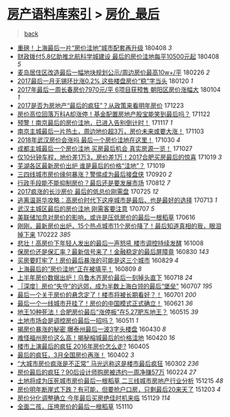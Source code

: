 [房产语料库索引](../../README.md)  > [房价_最后](房价_最后.md)
====
> [back](../README.md)

- [重磅！上海最后一片“房价洼地”城市配套再升级](http://jkwz.applinzi.com/ittc/7089660282077185041.html#%E9%87%8D%E7%A3%85%EF%BC%81%E4%B8%8A%E6%B5%B7%E6%9C%80%E5%90%8E%E4%B8%80%E7%89%87%E2%80%9C%E6%88%BF%E4%BB%B7%E6%B4%BC%E5%9C%B0%E2%80%9D%E5%9F%8E%E5%B8%82%E9%85%8D%E5%A5%97%E5%86%8D%E5%8D%87%E7%BA%A7) 180408 *3* 
- [财政拨付5.8亿助推北航科学城建设 最后的房价洼地每平10500元起](http://jkwz.applinzi.com/ittc/7089586969053234193.html#%E8%B4%A2%E6%94%BF%E6%8B%A8%E4%BB%985.8%E4%BA%BF%E5%8A%A9%E6%8E%A8%E5%8C%97%E8%88%AA%E7%A7%91%E5%AD%A6%E5%9F%8E%E5%BB%BA%E8%AE%BE+%E6%9C%80%E5%90%8E%E7%9A%84%E6%88%BF%E4%BB%B7%E6%B4%BC%E5%9C%B0%E6%AF%8F%E5%B9%B310500%E5%85%83%E8%B5%B7) 180408 *5* 
- [麦岛居住区改造最后一幅地块规划公示/周边房价最高10w+/平](http://jkwz.applinzi.com/ittc/7074416152501814283.html#%E9%BA%A6%E5%B2%9B%E5%B1%85%E4%BD%8F%E5%8C%BA%E6%94%B9%E9%80%A0%E6%9C%80%E5%90%8E%E4%B8%80%E5%B9%85%E5%9C%B0%E5%9D%97%E8%A7%84%E5%88%92%E5%85%AC%E7%A4%BA%2F%E5%91%A8%E8%BE%B9%E6%88%BF%E4%BB%B7%E6%9C%80%E9%AB%9810w%2B%2F%E5%B9%B3) 180226 *2* 
- [2017最后一月无锡环比涨0.2% 这些楼盘房价“稳”字当头](http://jkwz.applinzi.com/ittc/7060566052545496074.html#2017%E6%9C%80%E5%90%8E%E4%B8%80%E6%9C%88%E6%97%A0%E9%94%A1%E7%8E%AF%E6%AF%94%E6%B6%A80.2%25+%E8%BF%99%E4%BA%9B%E6%A5%BC%E7%9B%98%E6%88%BF%E4%BB%B7%E2%80%9C%E7%A8%B3%E2%80%9D%E5%AD%97%E5%BD%93%E5%A4%B4) 180120 *1* 
- [2017年最后一周长春房价7970元/平 6项目获预售 朝阳区房价涨幅大](http://jkwz.applinzi.com/ittc/7054747978894410762.html#2017%E5%B9%B4%E6%9C%80%E5%90%8E%E4%B8%80%E5%91%A8%E9%95%BF%E6%98%A5%E6%88%BF%E4%BB%B77970%E5%85%83%2F%E5%B9%B3+6%E9%A1%B9%E7%9B%AE%E8%8E%B7%E9%A2%84%E5%94%AE+%E6%9C%9D%E9%98%B3%E5%8C%BA%E6%88%BF%E4%BB%B7%E6%B6%A8%E5%B9%85%E5%A4%A7) 180104 *1* 
- [2017是否为房地产“最后的疯狂”？从政策来看明年房价](http://jkwz.applinzi.com/ittc/7050284534136833041.html#2017%E6%98%AF%E5%90%A6%E4%B8%BA%E6%88%BF%E5%9C%B0%E4%BA%A7%E2%80%9C%E6%9C%80%E5%90%8E%E7%9A%84%E7%96%AF%E7%8B%82%E2%80%9D%EF%BC%9F%E4%BB%8E%E6%94%BF%E7%AD%96%E6%9D%A5%E7%9C%8B%E6%98%8E%E5%B9%B4%E6%88%BF%E4%BB%B7) 171223  
- [房价高位回落万科A却涨停！基金配置房地产股宝能笑到最后吗？](http://jkwz.applinzi.com/ittc/7038772634534282257.html#%E6%88%BF%E4%BB%B7%E9%AB%98%E4%BD%8D%E5%9B%9E%E8%90%BD%E4%B8%87%E7%A7%91A%E5%8D%B4%E6%B6%A8%E5%81%9C%EF%BC%81%E5%9F%BA%E9%87%91%E9%85%8D%E7%BD%AE%E6%88%BF%E5%9C%B0%E4%BA%A7%E8%82%A1%E5%AE%9D%E8%83%BD%E7%AC%91%E5%88%B0%E6%9C%80%E5%90%8E%E5%90%97%EF%BC%9F) 171122  
- [预警！南京最后的房价洼地，已进入告别倒计时！](http://jkwz.applinzi.com/ittc/7036843422533551120.html#%E9%A2%84%E8%AD%A6%EF%BC%81%E5%8D%97%E4%BA%AC%E6%9C%80%E5%90%8E%E7%9A%84%E6%88%BF%E4%BB%B7%E6%B4%BC%E5%9C%B0%EF%BC%8C%E5%B7%B2%E8%BF%9B%E5%85%A5%E5%91%8A%E5%88%AB%E5%80%92%E8%AE%A1%E6%97%B6%EF%BC%81) 171117 *1* 
- [南京主城最后一片热土，周边地价超3万，房价未来或要大涨！](http://jkwz.applinzi.com/ittc/7031387854507344912.html#%E5%8D%97%E4%BA%AC%E4%B8%BB%E5%9F%8E%E6%9C%80%E5%90%8E%E4%B8%80%E7%89%87%E7%83%AD%E5%9C%9F%EF%BC%8C%E5%91%A8%E8%BE%B9%E5%9C%B0%E4%BB%B7%E8%B6%853%E4%B8%87%EF%BC%8C%E6%88%BF%E4%BB%B7%E6%9C%AA%E6%9D%A5%E6%88%96%E8%A6%81%E5%A4%A7%E6%B6%A8%EF%BC%81) 171103  
- [2018年武汉房价会涨吗 最后一个房价洼地在这里！](http://jkwz.applinzi.com/ittc/7030317224307459088.html#2018%E5%B9%B4%E6%AD%A6%E6%B1%89%E6%88%BF%E4%BB%B7%E4%BC%9A%E6%B6%A8%E5%90%97+%E6%9C%80%E5%90%8E%E4%B8%80%E4%B8%AA%E6%88%BF%E4%BB%B7%E6%B4%BC%E5%9C%B0%E5%9C%A8%E8%BF%99%E9%87%8C%EF%BC%81) 171030 *4* 
- [成都主城最后一个房价洼地 买房最后机会 真实房源一览！](http://jkwz.applinzi.com/ittc/7029086085660017681.html#%E6%88%90%E9%83%BD%E4%B8%BB%E5%9F%8E%E6%9C%80%E5%90%8E%E4%B8%80%E4%B8%AA%E6%88%BF%E4%BB%B7%E6%B4%BC%E5%9C%B0+%E4%B9%B0%E6%88%BF%E6%9C%80%E5%90%8E%E6%9C%BA%E4%BC%9A+%E7%9C%9F%E5%AE%9E%E6%88%BF%E6%BA%90%E4%B8%80%E8%A7%88%EF%BC%81) 171027  
- [仅10分钟车程，地价差1万3，房价差1万！2017合肥买房最后的惊喜](http://jkwz.applinzi.com/ittc/7026257150475764752.html#%E4%BB%8510%E5%88%86%E9%92%9F%E8%BD%A6%E7%A8%8B%EF%BC%8C%E5%9C%B0%E4%BB%B7%E5%B7%AE1%E4%B8%873%EF%BC%8C%E6%88%BF%E4%BB%B7%E5%B7%AE1%E4%B8%87%EF%BC%812017%E5%90%88%E8%82%A5%E4%B9%B0%E6%88%BF%E6%9C%80%E5%90%8E%E7%9A%84%E6%83%8A%E5%96%9C) 171019 *3* 
- [芜湖各区最新房价出炉 谁是最后的价格“洼地”？](http://jkwz.applinzi.com/ittc/7026064541656548369.html#%E8%8A%9C%E6%B9%96%E5%90%84%E5%8C%BA%E6%9C%80%E6%96%B0%E6%88%BF%E4%BB%B7%E5%87%BA%E7%82%89+%E8%B0%81%E6%98%AF%E6%9C%80%E5%90%8E%E7%9A%84%E4%BB%B7%E6%A0%BC%E2%80%9C%E6%B4%BC%E5%9C%B0%E2%80%9D%EF%BC%9F) 171019  
- [三四线城市房价缘何暴涨？警惕成为最后接盘侠](http://jkwz.applinzi.com/ittc/7015445841148658705.html#%E4%B8%89%E5%9B%9B%E7%BA%BF%E5%9F%8E%E5%B8%82%E6%88%BF%E4%BB%B7%E7%BC%98%E4%BD%95%E6%9A%B4%E6%B6%A8%EF%BC%9F%E8%AD%A6%E6%83%95%E6%88%90%E4%B8%BA%E6%9C%80%E5%90%8E%E6%8E%A5%E7%9B%98%E4%BE%A0) 170920 *2* 
- [行政手段能不能抑制房价？最后还是要发展市场](http://jkwz.applinzi.com/ittc/7000848362008740880.html#%E8%A1%8C%E6%94%BF%E6%89%8B%E6%AE%B5%E8%83%BD%E4%B8%8D%E8%83%BD%E6%8A%91%E5%88%B6%E6%88%BF%E4%BB%B7%EF%BC%9F%E6%9C%80%E5%90%8E%E8%BF%98%E6%98%AF%E8%A6%81%E5%8F%91%E5%B1%95%E5%B8%82%E5%9C%BA) 170812 *7* 
- [2017疯涨的长沙房价 最后的低总价刚需盘](http://jkwz.applinzi.com/ittc/6994278044058256400.html#2017%E7%96%AF%E6%B6%A8%E7%9A%84%E9%95%BF%E6%B2%99%E6%88%BF%E4%BB%B7+%E6%9C%80%E5%90%8E%E7%9A%84%E4%BD%8E%E6%80%BB%E4%BB%B7%E5%88%9A%E9%9C%80%E7%9B%98) 170725 *12* 
- [逃离温哥华攻略：高房价时代下这座城市是最后、也是最好的选择](http://jkwz.applinzi.com/ittc/6989621889407140880.html#%E9%80%83%E7%A6%BB%E6%B8%A9%E5%93%A5%E5%8D%8E%E6%94%BB%E7%95%A5%EF%BC%9A%E9%AB%98%E6%88%BF%E4%BB%B7%E6%97%B6%E4%BB%A3%E4%B8%8B%E8%BF%99%E5%BA%A7%E5%9F%8E%E5%B8%82%E6%98%AF%E6%9C%80%E5%90%8E%E3%80%81%E4%B9%9F%E6%98%AF%E6%9C%80%E5%A5%BD%E7%9A%84%E9%80%89%E6%8B%A9) 170713 *1* 
- [武汉主城区最后的房价洼地 刚需客要注意](http://jkwz.applinzi.com/ittc/6987511885241779205.html#%E6%AD%A6%E6%B1%89%E4%B8%BB%E5%9F%8E%E5%8C%BA%E6%9C%80%E5%90%8E%E7%9A%84%E6%88%BF%E4%BB%B7%E6%B4%BC%E5%9C%B0+%E5%88%9A%E9%9C%80%E5%AE%A2%E8%A6%81%E6%B3%A8%E6%84%8F) 170707 *5* 
- [美联储加息对房价的影响，或许是压低房价的最后一根稻草](http://jkwz.applinzi.com/ittc/6979728571567178756.html#%E7%BE%8E%E8%81%94%E5%82%A8%E5%8A%A0%E6%81%AF%E5%AF%B9%E6%88%BF%E4%BB%B7%E7%9A%84%E5%BD%B1%E5%93%8D%EF%BC%8C%E6%88%96%E8%AE%B8%E6%98%AF%E5%8E%8B%E4%BD%8E%E6%88%BF%E4%BB%B7%E7%9A%84%E6%9C%80%E5%90%8E%E4%B8%80%E6%A0%B9%E7%A8%BB%E8%8D%89) 170616  
- [刚刚，最新房价出炉，15个热点城市11个房价降了！最后知道真相的我，眼泪掉下来](http://jkwz.applinzi.com/ittc/6937512612995793924.html#%E5%88%9A%E5%88%9A%EF%BC%8C%E6%9C%80%E6%96%B0%E6%88%BF%E4%BB%B7%E5%87%BA%E7%82%89%EF%BC%8C15%E4%B8%AA%E7%83%AD%E7%82%B9%E5%9F%8E%E5%B8%8211%E4%B8%AA%E6%88%BF%E4%BB%B7%E9%99%8D%E4%BA%86%EF%BC%81%E6%9C%80%E5%90%8E%E7%9F%A5%E9%81%93%E7%9C%9F%E7%9B%B8%E7%9A%84%E6%88%91%EF%BC%8C%E7%9C%BC%E6%B3%AA%E6%8E%89%E4%B8%8B%E6%9D%A5) 170222 *385* 
- [悲壮！高房价下年轻人发出的最后一声怒吼 楼市调控持续发酵](http://jkwz.applinzi.com/ittc/6886695925061256197.html#%E6%82%B2%E5%A3%AE%EF%BC%81%E9%AB%98%E6%88%BF%E4%BB%B7%E4%B8%8B%E5%B9%B4%E8%BD%BB%E4%BA%BA%E5%8F%91%E5%87%BA%E7%9A%84%E6%9C%80%E5%90%8E%E4%B8%80%E5%A3%B0%E6%80%92%E5%90%BC+%E6%A5%BC%E5%B8%82%E8%B0%83%E6%8E%A7%E6%8C%81%E7%BB%AD%E5%8F%91%E9%85%B5) 161008  
- [保房价还是保汇率？最新信号来了！金融稳定的最后屏障竟](http://jkwz.applinzi.com/ittc/6872130427963311108.html#%E4%BF%9D%E6%88%BF%E4%BB%B7%E8%BF%98%E6%98%AF%E4%BF%9D%E6%B1%87%E7%8E%87%EF%BC%9F%E6%9C%80%E6%96%B0%E4%BF%A1%E5%8F%B7%E6%9D%A5%E4%BA%86%EF%BC%81%E9%87%91%E8%9E%8D%E7%A8%B3%E5%AE%9A%E7%9A%84%E6%9C%80%E5%90%8E%E5%B1%8F%E9%9A%9C%E7%AB%9F) 160830 *143* 
- [买房要盯牢了！房价最后暴涨的可能是这三个城市](http://jkwz.applinzi.com/ittc/6871829118445945860.html#%E4%B9%B0%E6%88%BF%E8%A6%81%E7%9B%AF%E7%89%A2%E4%BA%86%EF%BC%81%E6%88%BF%E4%BB%B7%E6%9C%80%E5%90%8E%E6%9A%B4%E6%B6%A8%E7%9A%84%E5%8F%AF%E8%83%BD%E6%98%AF%E8%BF%99%E4%B8%89%E4%B8%AA%E5%9F%8E%E5%B8%82) 160829 *4* 
- [上海最后的“房价洼地”正在被填平！](http://jkwz.applinzi.com/ittc/6864367958842934277.html#%E4%B8%8A%E6%B5%B7%E6%9C%80%E5%90%8E%E7%9A%84%E2%80%9C%E6%88%BF%E4%BB%B7%E6%B4%BC%E5%9C%B0%E2%80%9D%E6%AD%A3%E5%9C%A8%E8%A2%AB%E5%A1%AB%E5%B9%B3%EF%BC%81) 160809 *8* 
- [上半年房价数据出炉！乌鲁木齐房价最后一刻掉头直下](http://jkwz.applinzi.com/ittc/6856198092860425221.html#%E4%B8%8A%E5%8D%8A%E5%B9%B4%E6%88%BF%E4%BB%B7%E6%95%B0%E6%8D%AE%E5%87%BA%E7%82%89%EF%BC%81%E4%B9%8C%E9%B2%81%E6%9C%A8%E9%BD%90%E6%88%BF%E4%BB%B7%E6%9C%80%E5%90%8E%E4%B8%80%E5%88%BB%E6%8E%89%E5%A4%B4%E7%9B%B4%E4%B8%8B) 160718 *24* 
- [［深度］房价“失守”的远郊，成为半数上海白领的最后“堡垒”](http://jkwz.applinzi.com/ittc/6852041721126585348.html#%EF%BC%BB%E6%B7%B1%E5%BA%A6%EF%BC%BD%E6%88%BF%E4%BB%B7%E2%80%9C%E5%A4%B1%E5%AE%88%E2%80%9D%E7%9A%84%E8%BF%9C%E9%83%8A%EF%BC%8C%E6%88%90%E4%B8%BA%E5%8D%8A%E6%95%B0%E4%B8%8A%E6%B5%B7%E7%99%BD%E9%A2%86%E7%9A%84%E6%9C%80%E5%90%8E%E2%80%9C%E5%A0%A1%E5%9E%92%E2%80%9D) 160707 *195* 
- [最后一个关于房价的悬念定了！楼市将被长期看好？！](http://jkwz.applinzi.com/ittc/6849846457414452228.html#%E6%9C%80%E5%90%8E%E4%B8%80%E4%B8%AA%E5%85%B3%E4%BA%8E%E6%88%BF%E4%BB%B7%E7%9A%84%E6%82%AC%E5%BF%B5%E5%AE%9A%E4%BA%86%EF%BC%81%E6%A5%BC%E5%B8%82%E5%B0%86%E8%A2%AB%E9%95%BF%E6%9C%9F%E7%9C%8B%E5%A5%BD%EF%BC%9F%EF%BC%81) 160701 *200* 
- [最后一个一线城市开挂了！房价的中国模式正式确立！](http://jkwz.applinzi.com/ittc/6846224741266097156.html#%E6%9C%80%E5%90%8E%E4%B8%80%E4%B8%AA%E4%B8%80%E7%BA%BF%E5%9F%8E%E5%B8%82%E5%BC%80%E6%8C%82%E4%BA%86%EF%BC%81%E6%88%BF%E4%BB%B7%E7%9A%84%E4%B8%AD%E5%9B%BD%E6%A8%A1%E5%BC%8F%E6%AD%A3%E5%BC%8F%E7%A1%AE%E7%AB%8B%EF%BC%81) 160621 *36* 
- [地王10种死法！合肥房价最后“涨停板”在5.27肥东地王？](http://jkwz.applinzi.com/ittc/6832342371303687173.html#%E5%9C%B0%E7%8E%8B10%E7%A7%8D%E6%AD%BB%E6%B3%95%EF%BC%81%E5%90%88%E8%82%A5%E6%88%BF%E4%BB%B7%E6%9C%80%E5%90%8E%E2%80%9C%E6%B6%A8%E5%81%9C%E6%9D%BF%E2%80%9D%E5%9C%A85.27%E8%82%A5%E4%B8%9C%E5%9C%B0%E7%8E%8B%EF%BC%9F) 160515 *39* 
- [土地市场会是调控房价最后一招吗？](http://jkwz.applinzi.com/ittc/6830971431785333765.html#%E5%9C%9F%E5%9C%B0%E5%B8%82%E5%9C%BA%E4%BC%9A%E6%98%AF%E8%B0%83%E6%8E%A7%E6%88%BF%E4%BB%B7%E6%9C%80%E5%90%8E%E4%B8%80%E6%8B%9B%E5%90%97%EF%BC%9F) 160511 *1* 
- [揭房价暴涨的秘密 曝泰州最后一波3字头楼盘](http://jkwz.applinzi.com/ittc/6826836199456900101.html#%E6%8F%AD%E6%88%BF%E4%BB%B7%E6%9A%B4%E6%B6%A8%E7%9A%84%E7%A7%98%E5%AF%86+%E6%9B%9D%E6%B3%B0%E5%B7%9E%E6%9C%80%E5%90%8E%E4%B8%80%E6%B3%A23%E5%AD%97%E5%A4%B4%E6%A5%BC%E7%9B%98) 160430 *8* 
- [难怪福州房价这么高！揭秘榕城最后的价格洼地](http://jkwz.applinzi.com/ittc/6823101157727536133.html#%E9%9A%BE%E6%80%AA%E7%A6%8F%E5%B7%9E%E6%88%BF%E4%BB%B7%E8%BF%99%E4%B9%88%E9%AB%98%EF%BC%81%E6%8F%AD%E7%A7%98%E6%A6%95%E5%9F%8E%E6%9C%80%E5%90%8E%E7%9A%84%E4%BB%B7%E6%A0%BC%E6%B4%BC%E5%9C%B0) 160420 *16* 
- [楼市上演最后的疯狂 2016年房价怎么走?](http://jkwz.applinzi.com/ittc/6817615553963230212.html#%E6%A5%BC%E5%B8%82%E4%B8%8A%E6%BC%94%E6%9C%80%E5%90%8E%E7%9A%84%E7%96%AF%E7%8B%82+2016%E5%B9%B4%E6%88%BF%E4%BB%B7%E6%80%8E%E4%B9%88%E8%B5%B0%3F) 160405  
- [最后的疯狂，3月全国房价再涨！](http://jkwz.applinzi.com/ittc/6816590194564137989.html#%E6%9C%80%E5%90%8E%E7%9A%84%E7%96%AF%E7%8B%82%EF%BC%8C3%E6%9C%88%E5%85%A8%E5%9B%BD%E6%88%BF%E4%BB%B7%E5%86%8D%E6%B6%A8%EF%BC%81) 160402 *3* 
- [“大城市房价疯涨是不正常” 马光远称这是楼市最后疯狂](http://jkwz.applinzi.com/ittc/6805080809245508613.html#%E2%80%9C%E5%A4%A7%E5%9F%8E%E5%B8%82%E6%88%BF%E4%BB%B7%E7%96%AF%E6%B6%A8%E6%98%AF%E4%B8%8D%E6%AD%A3%E5%B8%B8%E2%80%9D+%E9%A9%AC%E5%85%89%E8%BF%9C%E7%A7%B0%E8%BF%99%E6%98%AF%E6%A5%BC%E5%B8%82%E6%9C%80%E5%90%8E%E7%96%AF%E7%8B%82) 160302 *236* 
- [房价最后的疯狂？90后设计师购房被违约一周净赚57万](http://jkwz.applinzi.com/ittc/6802497257714746372.html#%E6%88%BF%E4%BB%B7%E6%9C%80%E5%90%8E%E7%9A%84%E7%96%AF%E7%8B%82%EF%BC%9F90%E5%90%8E%E8%AE%BE%E8%AE%A1%E5%B8%88%E8%B4%AD%E6%88%BF%E8%A2%AB%E8%BF%9D%E7%BA%A6%E4%B8%80%E5%91%A8%E5%87%80%E8%B5%9A57%E4%B8%87) 160224 *27* 
- [土地将成为压死城市房价最后一根稻草 二三线城市房地产行业分析](http://jkwz.applinzi.com/ittc/6776010472402977797.html#%E5%9C%9F%E5%9C%B0%E5%B0%86%E6%88%90%E4%B8%BA%E5%8E%8B%E6%AD%BB%E5%9F%8E%E5%B8%82%E6%88%BF%E4%BB%B7%E6%9C%80%E5%90%8E%E4%B8%80%E6%A0%B9%E7%A8%BB%E8%8D%89+%E4%BA%8C%E4%B8%89%E7%BA%BF%E5%9F%8E%E5%B8%82%E6%88%BF%E5%9C%B0%E4%BA%A7%E8%A1%8C%E4%B8%9A%E5%88%86%E6%9E%90) 151215 *48* 
- [房价明年断崖式下跌？有可能，但要抢户口房，只剩最后20来天了](http://jkwz.applinzi.com/ittc/6771682178132083717.html#%E6%88%BF%E4%BB%B7%E6%98%8E%E5%B9%B4%E6%96%AD%E5%B4%96%E5%BC%8F%E4%B8%8B%E8%B7%8C%EF%BC%9F%E6%9C%89%E5%8F%AF%E8%83%BD%EF%BC%8C%E4%BD%86%E8%A6%81%E6%8A%A2%E6%88%B7%E5%8F%A3%E6%88%BF%EF%BC%8C%E5%8F%AA%E5%89%A9%E6%9C%80%E5%90%8E20%E6%9D%A5%E5%A4%A9%E4%BA%86) 151203 *4* 
- [房价分化调整确立 今年最后买房绝佳时机来临](http://jkwz.applinzi.com/ittc/6770058416009774084.html#%E6%88%BF%E4%BB%B7%E5%88%86%E5%8C%96%E8%B0%83%E6%95%B4%E7%A1%AE%E7%AB%8B+%E4%BB%8A%E5%B9%B4%E6%9C%80%E5%90%8E%E4%B9%B0%E6%88%BF%E7%BB%9D%E4%BD%B3%E6%97%B6%E6%9C%BA%E6%9D%A5%E4%B8%B4) 151129 *114* 
- [全面二孩，压垮房价的最后一根稻草](http://jkwz.applinzi.com/ittc/6762975022792836100.html#%E5%85%A8%E9%9D%A2%E4%BA%8C%E5%AD%A9%EF%BC%8C%E5%8E%8B%E5%9E%AE%E6%88%BF%E4%BB%B7%E7%9A%84%E6%9C%80%E5%90%8E%E4%B8%80%E6%A0%B9%E7%A8%BB%E8%8D%89) 151110  
